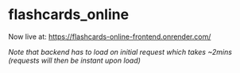 # flashcards_online

Now live at: https://flashcards-online-frontend.onrender.com/

*Note that backend has to load on initial request which takes ~2mins (requests will then be instant upon load)*
